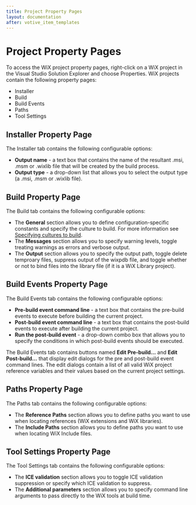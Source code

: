 ```yaml
---
title: Project Property Pages
layout: documentation
after: votive_item_templates
---
```


# Project Property Pages

To access the WiX project property pages, right-click on a WiX project in the Visual Studio Solution Explorer and choose Properties. WiX projects contain the following property pages:

* Installer
* Build
* Build Events
* Paths
* Tool Settings

## Installer Property Page

The Installer tab contains the following configurable options:

* <b>Output name</b> - a text box that contains the name of the resultant .msi, .msm or .wixlib file that will be created by the build process.
* <b>Output type</b> - a drop-down list that allows you to select the output type (a .msi, .msm or .wixlib file).

## Build Property Page

The Build tab contains the following configurable options:

* The <b>General</b> section allows you to define configuration-specific constants and specify the culture to build.   For more information see [Specifying cultures to build](../howtos/ui_and_localization/specifying_cultures_to_build.html).
* The <b>Messages</b> section allows you to specify warning levels, toggle treating warnings as errors and verbose output.
* The <b>Output</b> section allows you to specify the output path, toggle delete temproary files, suppress output of the wixpdb file, and toggle whether or not to bind files into the library file (if it is a WiX Library project).

## Build Events Property Page

The Build Events tab contains the following configurable options:

* <b>Pre-build event command line</b> - a text box that contains the pre-build events to execute before building the current project.
* <b>Post-build event command line</b> - a text box that contains the post-build events to execute after building the current project.
* <b>Run the post-build event</b> - a drop-down combo box that allows you to specify the conditions in which post-build events should be executed.

The Build Events tab contains buttons named <b>Edit Pre-build...</b> and <b>Edit Post-build...</b> that display edit dialogs for the pre and post-build event command lines. The edit dialogs contain a list of all valid WiX project reference variables and their values based on the current project settings.

## Paths Property Page

The Paths tab contains the following configurable options:

* The <b>Reference Paths</b> section allows you to define paths you want to use when locating references (WiX extensions and 
WiX libraries).
* The <b>Include Paths</b> section allows you to define paths you want to use when locating WiX Include files.

## Tool Settings Property Page

The Tool Settings tab contains the following configurable options:

* The <b>ICE validation</b> section allows you to toggle ICE validation suppression or specify which ICE validation to suppress.
* The <b>Additional parameters</b> section allows you to specify command line arguments to pass directly to the WiX tools 
at build time.
